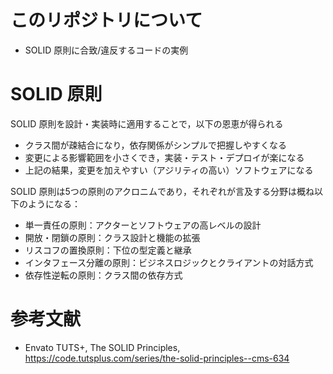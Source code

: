 # このリポジトリについて
- SOLID 原則に合致/違反するコードの実例

# SOLID 原則
SOLID 原則を設計・実装時に適用することで，以下の恩恵が得られる
- クラス間が疎結合になり，依存関係がシンプルで把握しやすくなる
- 変更による影響範囲を小さくでき，実装・テスト・デプロイが楽になる
- 上記の結果，変更を加えやすい（アジリティの高い）ソフトウェアになる

SOLID 原則は5つの原則のアクロニムであり，それぞれが言及する分野は概ね以下のようになる：
- 単一責任の原則：アクターとソフトウェアの高レベルの設計
- 開放・閉鎖の原則：クラス設計と機能の拡張
- リスコフの置換原則：下位の型定義と継承
- インタフェース分離の原則：ビジネスロジックとクライアントの対話方式
- 依存性逆転の原則：クラス間の依存方式
  

# 参考文献
- Envato TUTS+, The SOLID Principles, https://code.tutsplus.com/series/the-solid-principles--cms-634